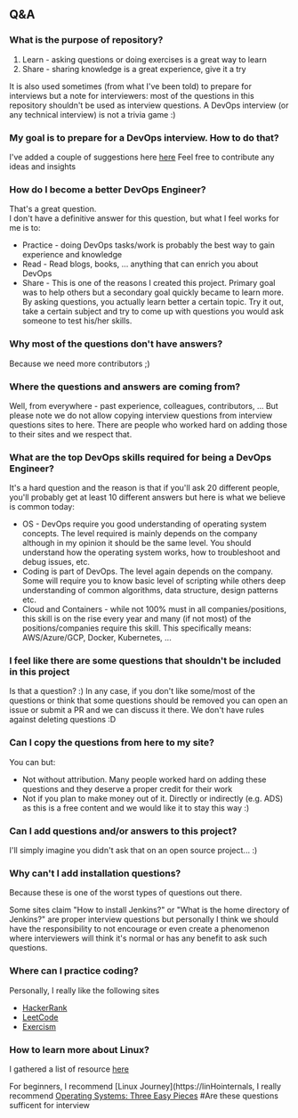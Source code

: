 ## Q&A

### What is the purpose of repository?

1. Learn - asking questions or doing exercises is a great way to learn
2. Share - sharing knowledge is a great experience, give it a try

It is also used sometimes (from what I've been told) to prepare for interviews but a note for interviewers: most of the questions in this repository shouldn't be used as interview questions. A DevOps interview (or any technical interview) is not a trivia game :)

### My goal is to prepare for a DevOps interview. How to do that?

I've added a couple of suggestions here [here](prepare_for_interview.md)
Feel free to contribute any ideas and insights

### How do I become a better DevOps Engineer?

That's a great question.<br>
I don't have a definitive answer for this question, but what I feel works for me is to:

  * Practice - doing DevOps tasks/work is probably the best way to gain experience and knowledge
  * Read - Read blogs, books, ... anything that can enrich you about DevOps
  * Share - This is one of the reasons I created this project. Primary goal was to help others but a secondary goal quickly became to learn more. By asking questions, you actually learn better a certain topic. Try it out, take a certain subject and try to come up with questions you would ask someone to test his/her skills.

### Why most of the questions don't have answers?

Because we need more contributors ;)

### Where the questions and answers are coming from?

Well, from everywhere - past experience, colleagues, contributors, ... But please note we do not allow copying interview questions from interview questions sites to here. There are people who worked hard on adding those to their sites and we respect that.

### What are the top DevOps skills required for being a DevOps Engineer?

It's a hard question and the reason is that if you'll ask 20 different people, you'll probably get at least 10 different answers but here is what we believe is common today:

* OS - DevOps require you good understanding of operating system concepts. The level required is mainly depends on the company although in my opinion it should be the same level. You should understand how the operating system works, how to troubleshoot and debug issues, etc.
* Coding is part of DevOps. The level again depends on the company. Some will require you to know basic level of scripting while others deep understanding of common algorithms, data structure, design patterns etc.
* Cloud and Containers - while not 100% must in all companies/positions, this skill is on the rise every year and many (if not most) of the positions/companies require this skill. This specifically means: AWS/Azure/GCP, Docker, Kubernetes, ...

### I feel like there are some questions that shouldn't be included in this project

Is that a question? :)
In any case, if you don't like some/most of the questions or think that some questions should be removed you can open an issue or submit a PR and we can discuss it there. We don't have rules against deleting questions :D

### Can I copy the questions from here to my site?

You can but:

* Not without attribution. Many people worked hard on adding these questions and they deserve a proper credit for their work
* Not if you plan to make money out of it. Directly or indirectly (e.g. ADS) as this is a free content and we would like it to stay this way :)

### Can I add questions and/or answers to this project?

I'll simply imagine you didn't ask that on an open source project... :)

### Why can't I add installation questions?

Because these is one of the worst types of questions out there.

Some sites claim "How to install Jenkins?" or "What is the home directory of Jenkins?" are proper interview questions but personally I think we should have the responsibility to not encourage or even create a phenomenon where interviewers will think it's normal or has any benefit to ask such questions.

### Where can I practice coding?

Personally, I really like the following sites

* [HackerRank](https://www.hackerrank.com)
* [LeetCode](https://leetcode.com)
* [Exercism](https://exercism.io)

### How to learn more about Linux?

I gathered a list of resource [here](http://devopsbit.com/resources/linux)

For beginners, I recommend [Linux Journey](https://linHointernals, I really recommend [Operating Systems: Three Easy Pieces](http://pages.cs.wisc.edu/~remzi/OSTEP)
#Are these questions sufficent for interview
